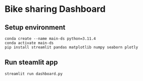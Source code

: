 # Bike sharing Dashboard

## Setup environment
```
conda create --name main-ds python=3.11.4
conda activate main-ds
pip install streamlit pandas matplotlib numpy seaborn plotly
```

## Run steamlit app
```
streamlit run dashboard.py
```
